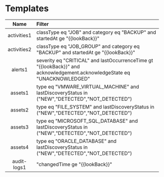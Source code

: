 # Templates
| Name        | Filter                                                                                         |
|:-----------:|:-----------------------------------------------------------------------------------------------|
| activities1 | classType eq "JOB" and category eq "BACKUP" and startedAt ge "{{lookBack}}"                    |
| activities2 | classType eq "JOB_GROUP" and category eq "BACKUP" and startedAt ge "{{lookBack}}"              |
| alerts1     | severity eq "CRITICAL" and lastOccurrenceTime gt "{{lookBack}}" and acknowledgement.acknowledgeState eq "UNACKNOWLEDGED" |
| assets1     | type eq "VMWARE_VIRTUAL_MACHINE" and lastDiscoveryStatus in ("NEW","DETECTED","NOT_DETECTED")  |
| assets2     | type eq "FILE_SYSTEM" and lastDiscoveryStatus in ("NEW","DETECTED","NOT_DETECTED")             |
| assets3     | type eq "MICROSOFT_SQL_DATABASE" and lastDiscoveryStatus in ("NEW","DETECTED","NOT_DETECTED")  |
| assets4     | type eq "ORACLE_DATABASE" and lastDiscoveryStatus in ("NEW","DETECTED","NOT_DETECTED")         |
| audit-logs1 | "changedTime ge "{{lookBack}}"                                                                 |